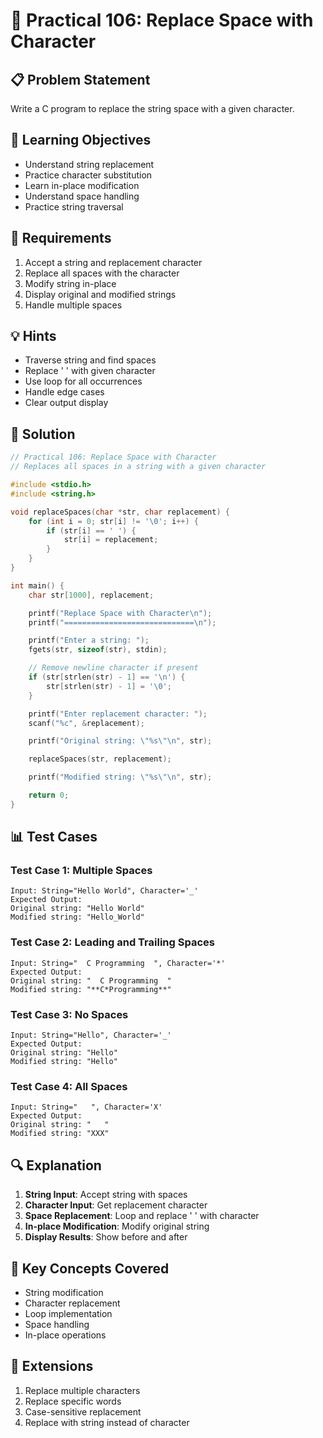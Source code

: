 # 🎯 Practical 106: Replace Space with Character

## 📋 Problem Statement

Write a C program to replace the string space with a given character.

## 🎯 Learning Objectives

- Understand string replacement
- Practice character substitution
- Learn in-place modification
- Understand space handling
- Practice string traversal

## 📝 Requirements

1. Accept a string and replacement character
2. Replace all spaces with the character
3. Modify string in-place
4. Display original and modified strings
5. Handle multiple spaces

## 💡 Hints

- Traverse string and find spaces
- Replace ' ' with given character
- Use loop for all occurrences
- Handle edge cases
- Clear output display

## 🔧 Solution

```c
// Practical 106: Replace Space with Character
// Replaces all spaces in a string with a given character

#include <stdio.h>
#include <string.h>

void replaceSpaces(char *str, char replacement) {
    for (int i = 0; str[i] != '\0'; i++) {
        if (str[i] == ' ') {
            str[i] = replacement;
        }
    }
}

int main() {
    char str[1000], replacement;

    printf("Replace Space with Character\n");
    printf("=============================\n");

    printf("Enter a string: ");
    fgets(str, sizeof(str), stdin);

    // Remove newline character if present
    if (str[strlen(str) - 1] == '\n') {
        str[strlen(str) - 1] = '\0';
    }

    printf("Enter replacement character: ");
    scanf("%c", &replacement);

    printf("Original string: \"%s\"\n", str);

    replaceSpaces(str, replacement);

    printf("Modified string: \"%s\"\n", str);

    return 0;
}
```

## 📊 Test Cases

### Test Case 1: Multiple Spaces
```
Input: String="Hello World", Character='_'
Expected Output:
Original string: "Hello World"
Modified string: "Hello_World"
```

### Test Case 2: Leading and Trailing Spaces
```
Input: String="  C Programming  ", Character='*'
Expected Output:
Original string: "  C Programming  "
Modified string: "**C*Programming**"
```

### Test Case 3: No Spaces
```
Input: String="Hello", Character='_'
Expected Output:
Original string: "Hello"
Modified string: "Hello"
```

### Test Case 4: All Spaces
```
Input: String="   ", Character='X'
Expected Output:
Original string: "   "
Modified string: "XXX"
```

## 🔍 Explanation

1. **String Input**: Accept string with spaces
2. **Character Input**: Get replacement character
3. **Space Replacement**: Loop and replace ' ' with character
4. **In-place Modification**: Modify original string
5. **Display Results**: Show before and after

## 🎯 Key Concepts Covered

- String modification
- Character replacement
- Loop implementation
- Space handling
- In-place operations

## 🚀 Extensions

1. Replace multiple characters
2. Replace specific words
3. Case-sensitive replacement
4. Replace with string instead of character